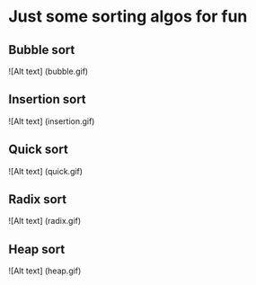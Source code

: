 # Just some sorting algos for fun

##  Bubble sort
![Alt text] (bubble.gif)

##  Insertion sort
![Alt text] (insertion.gif)

##  Quick sort
![Alt text] (quick.gif)

##  Radix sort
![Alt text] (radix.gif)

##  Heap sort
![Alt text] (heap.gif)

